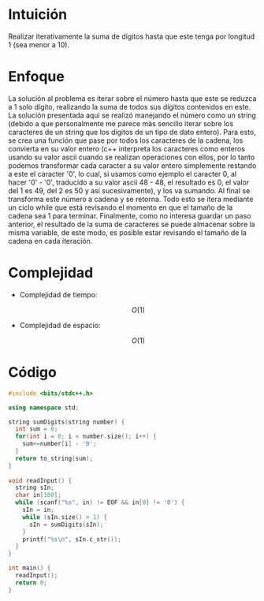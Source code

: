 # Intuición
<!-- Describe your first thoughts on how to solve this problem. -->
Realizar iterativamente la suma de dígitos hasta que este tenga por longitud 1 (sea menor a 10).

# Enfoque
<!-- Describe your approach to solving the problem. -->
La solución al problema es iterar sobre el número hasta que este se reduzca a 1 solo dígito, realizando la suma de todos sus dígitos contenidos en este. La solución presentada aquí se realizó manejando el número como un string (debido a que personalmente me parece más sencillo iterar sobre los caracteres de un string que los dígitos de un tipo de dato entero). Para esto, se crea una función que pase por todos los caracteres de la cadena, los convierta en su valor entero (c++ interpreta los caracteres como enteros usando su valor ascii cuando se realizan operaciones con ellos, por lo tanto podemos transformar cada caracter a su valor entero simplemente restando a este el caracter '0', lo cual, si usamos como ejemplo el caracter 0, al hacer '0' - '0', traducido a su valor ascii 48 - 48, el resultado es 0, el valor del 1 es 49, del 2 es 50 y así sucesivamente), y los va sumando. Al final se transforma este número a cadena y se retorna. Todo esto se itera mediante un ciclo while que está revisando el momento en que el tamaño de la cadena sea 1 para terminar. Finalmente, como no interesa guardar un paso anterior, el resultado de la suma de caracteres se puede almacenar sobre la misma variable, de este modo, es posible estar revisando el tamaño de la cadena en cada iteración.

# Complejidad
- Complejidad de tiempo:
    <!-- Add your time complexity here, e.g. $$O(n)$$ -->
    $$O(1)$$

- Complejidad de espacio:
    <!-- Add your space complexity here, e.g. $$O(n)$$ -->
    $$O(1)$$

# Código
```cpp
#include <bits/stdc++.h>

using namespace std;

string sumDigits(string number) {
  int sum = 0;
  for(int i = 0; i < number.size(); i++) {
    sum+=number[i] - '0';
  }
  return to_string(sum);
}
 
void readInput() {
  string sIn;
  char in[100];
  while (scanf("%s", in) != EOF && in[0] != '0') {
    sIn = in;
    while (sIn.size() > 1) {
      sIn = sumDigits(sIn);
    }
    printf("%s\n", sIn.c_str());
  }
}

int main() {
  readInput();
  return 0;
}

```
